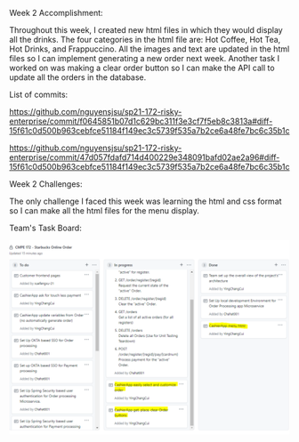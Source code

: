 Week 2 Accomplishment:

  Throughout this week, I created new html files in which they would display all the drinks. The four categories in the html file are: Hot Coffee, Hot Tea, Hot Drinks, 
  and Frappuccino. All the images and text are updated in the html files so I can implement generating a new order next week. Another task I worked on was making a clear order
  button so I can make the API call to update all the orders in the database.
  
  List of commits:
  
  https://github.com/nguyensjsu/sp21-172-risky-enterprise/commit/f0645851b07d1c629bc311f3e3cf7f5eb8c3813a#diff-15f61c0d500b963cebfce51184f149ec3c5739f535a7b2ce6a48fe7bc6c35b1c
  
  https://github.com/nguyensjsu/sp21-172-risky-enterprise/commit/47d057fdafd714d400229e348091bafd02ae2a96#diff-15f61c0d500b963cebfce51184f149ec3c5739f535a7b2ce6a48fe7bc6c35b1c
  
Week 2 Challenges:
  
  The only challenge I faced this week was learning the html and css format so I can make all the html files for the menu display.
  
Team's Task Board:

![Card Image](../images/YingChang-Week2Card.PNG)

